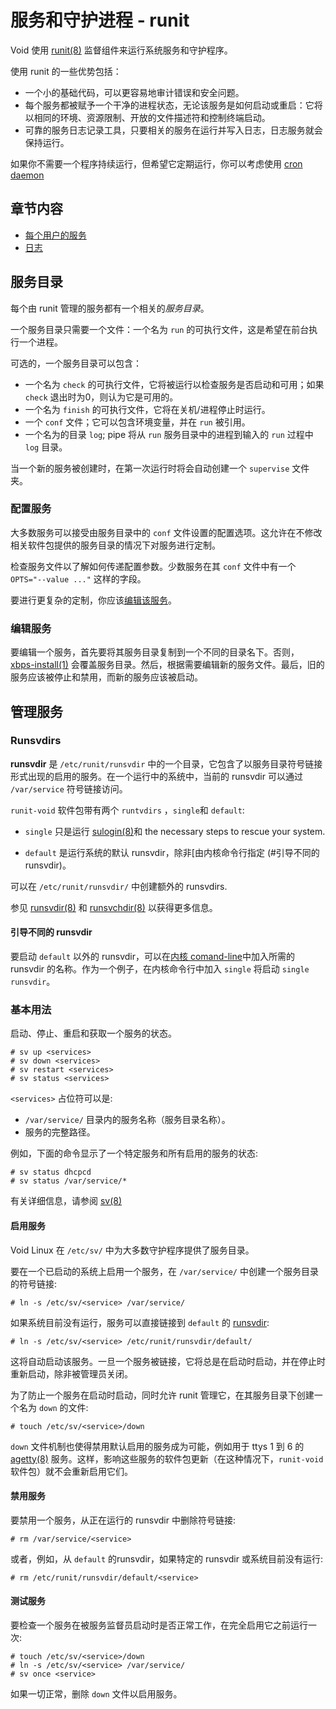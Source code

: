# 服务和守护进程 - runit

Void 使用 [runit(8)](https://man.voidlinux.org/runit.8) 监督组件来运行系统服务和守护程序。

使用 runit 的一些优势包括：

- 一个小的基础代码，可以更容易地审计错误和安全问题。 
- 每个服务都被赋予一个干净的进程状态，无论该服务是如何启动或重启：它将以相同的环境、资源限制、开放的文件描述符和控制终端启动。
- 可靠的服务日志记录工具，只要相关的服务在运行并写入日志，日志服务就会保持运行。

如果你不需要一个程序持续运行，但希望它定期运行，你可以考虑使用 [cron daemon](../cron.md)

## 章节内容

- [每个用户的服务](./user-services.md)
- [日志](./logging.md)

## 服务目录

每个由 runit 管理的服务都有一个相关的*服务目录*。

一个服务目录只需要一个文件：一个名为 `run` 的可执行文件，这是希望在前台执行一个进程。

可选的，一个服务目录可以包含：

- 一个名为 `check` 的可执行文件，它将被运行以检查服务是否启动和可用；如果 `check` 退出时为0，则认为它是可用的。
- 一个名为 `finish` 的可执行文件，它将在关机/进程停止时运行。
- 一个 `conf` 文件；它可以包含环境变量，并在 `run` 被引用。
- 一个名为的目录 `log`; pipe 将从 `run` 服务目录中的进程到输入的 `run` 过程中 `log` 目录。 

当一个新的服务被创建时，在第一次运行时将会自动创建一个 `supervise` 文件夹。

### 配置服务

大多数服务可以接受由服务目录中的 `conf` 文件设置的配置选项。这允许在不修改相关软件包提供的服务目录的情况下对服务进行定制。

检查服务文件以了解如何传递配置参数。少数服务在其 `conf` 文件中有一个 `OPTS="--value ..."` 这样的字段。

要进行更复杂的定制，你应该[编辑该服务](#编辑服务)。

### 编辑服务

要编辑一个服务，首先要将其服务目录复制到一个不同的目录名下。否则， [xbps-install(1)](https://man.voidlinux.org/xbps-install.1) 会覆盖服务目录。然后，根据需要编辑新的服务文件。最后，旧的服务应该被停止和禁用，而新的服务应该被启动。

## 管理服务

### Runsvdirs

**runsvdir** 是 `/etc/runit/runsvdir` 中的一个目录，它包含了以服务目录符号链接形式出现的启用的服务。在一个运行中的系统中，当前的 runsvdir 可以通过 `/var/service` 符号链接访问。

`runit-void` 软件包带有两个 `runtvdirs` ，`single`和 `default`:

- `single` 只是运行 [sulogin(8)](https://man.voidlinux.org/sulogin.8)和 the
   necessary steps to rescue your system. 
   
- `default` 是运行系统的默认 runsvdir，除非[由内核命令行指定
   (#引导不同的 runsvdir)。

可以在 `/etc/runit/runsvdir/` 中创建额外的 runsvdirs.

参见 [runsvdir(8)](https://man.voidlinux.org/runsvdir.8) 和 [runsvchdir(8)](https://man.voidlinux.org/runsvchdir.8) 以获得更多信息。 

#### 引导不同的 runsvdir

要启动 `default` 以外的 runsvdir，可以在[内核 comand-line](../kernel.md#cmdline)中加入所需的 runsvdir 的名称。作为一个例子，在内核命令行中加入 `single` 将启动 `single runsvdir`。

### 基本用法

启动、停止、重启和获取一个服务的状态。

```
# sv up <services>
# sv down <services>
# sv restart <services>
# sv status <services>
```

`<services>` 占位符可以是:

- `/var/service/` 目录内的服务名称（服务目录名称）。
- 服务的完整路径。

例如，下面的命令显示了一个特定服务和所有启用的服务的状态:

```
# sv status dhcpcd
# sv status /var/service/*
```

有关详细信息，请参阅 [sv(8)](https://man.voidlinux.org/sv.8) 

#### 启用服务

Void Linux 在 `/etc/sv/` 中为大多数守护程序提供了服务目录。

要在一个已启动的系统上启用一个服务，在 `/var/service/` 中创建一个服务目录的符号链接:

```
# ln -s /etc/sv/<service> /var/service/
```

如果系统目前没有运行，服务可以直接链接到 `default` 的 [runsvdir](#runsvdirs):

```
# ln -s /etc/sv/<service> /etc/runit/runsvdir/default/
```

这将自动启动该服务。一旦一个服务被链接，它将总是在启动时启动，并在停止时重新启动，除非被管理员关闭。

为了防止一个服务在启动时启动，同时允许 runit 管理它，在其服务目录下创建一个名为 `down` 的文件:

```
# touch /etc/sv/<service>/down
```

`down` 文件机制也使得禁用默认启用的服务成为可能，例如用于 ttys 1 到 6 的 [agetty(8)](https://man.voidlinux.org/agetty.8) 服务。这样，影响这些服务的软件包更新（在这种情况下，`runit-void` 软件包）就不会重新启用它们。


#### 禁用服务

要禁用一个服务，从正在运行的 runsvdir 中删除符号链接:

```
# rm /var/service/<service>
```

或者，例如，从 `default` 的runsvdir，如果特定的 runsvdir 或系统目前没有运行:

```
# rm /etc/runit/runsvdir/default/<service>
```

#### 测试服务

要检查一个服务在被服务监督员启动时是否正常工作，在完全启用它之前运行一次:

```
# touch /etc/sv/<service>/down
# ln -s /etc/sv/<service> /var/service/
# sv once <service>
```

如果一切正常，删除 `down` 文件以启用服务。
